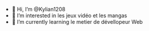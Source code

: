 - 👋 Hi, I’m @Kylian1208
- 👀 I’m interested in les jeux vidéo et les mangas
- 🌱 I’m currently learning le metier de dévellopeur Web

<!---
Kylian1208/Kylian1208 is a ✨ special ✨ repository because its `README.md` (this file) appears on your GitHub profile.
You can click the Preview link to take a look at your changes.
--->
